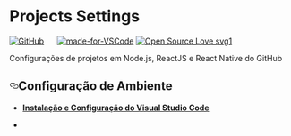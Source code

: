 <h1><b>Projects Settings </b> </h1>
<p><a href="https://github.com/saulo1212/projects-settings/blob/master/visual-studio-code.md"><img src="https://camo.githubusercontent.com/b0224997019dec4e51d692c722ea9bee2818c837/68747470733a2f2f696d672e736869656c64732e696f2f6769746875622f6c6963656e73652f6d6173686170652f6170697374617475732e737667" alt="GitHub" data-canonical-src="https://img.shields.io/github/license/mashape/apistatus.svg" style="max-width:100%;"></a>
<a target="_blank" rel="noopener noreferrer" href="https://camo.githubusercontent.com/6e6a0ae111cbb718e2e3da8dc0d05bcfa0d88104/68747470733a2f2f696d672e736869656c64732e696f2f6769746875622f6c6173742d636f6d6d69742f6f7376616c646f6b616c7661697469722f70726f6a656374732d73657474696e67732e7376673f636f6c6f723d726564"><img src="https://camo.githubusercontent.com/6e6a0ae111cbb718e2e3da8dc0d05bcfa0d88104/68747470733a2f2f696d672e736869656c64732e696f2f6769746875622f6c6173742d636f6d6d69742f6f7376616c646f6b616c7661697469722f70726f6a656374732d73657474696e67732e7376673f636f6c6f723d726564" alt="" data-canonical-src="https://img.shields.io/github/last-commit/osvaldokalvaitir/projects-settings.svg?color=red" style="max-width:100%;"></a>
<a target="_blank" rel="noopener noreferrer" href="https://camo.githubusercontent.com/b636bf9fe85b28699c20030a084ced19e212d7b8/68747470733a2f2f696d672e736869656c64732e696f2f6769746875622f6c616e6775616765732f746f702f6f7376616c646f6b616c7661697469722f70726f6a656374732d73657474696e67732e7376673f636f6c6f723d79656c6c6f77"><img src="https://camo.githubusercontent.com/b636bf9fe85b28699c20030a084ced19e212d7b8/68747470733a2f2f696d672e736869656c64732e696f2f6769746875622f6c616e6775616765732f746f702f6f7376616c646f6b616c7661697469722f70726f6a656374732d73657474696e67732e7376673f636f6c6f723d79656c6c6f77" alt="" data-canonical-src="https://img.shields.io/github/languages/top/osvaldokalvaitir/projects-settings.svg?color=yellow" style="max-width:100%;"></a>
<a target="_blank" rel="noopener noreferrer" href="https://camo.githubusercontent.com/ad514dbb01d455ad025d6611096737fa239e7c91/68747470733a2f2f696d672e736869656c64732e696f2f6769746875622f6c616e6775616765732f636f756e742f6f7376616c646f6b616c7661697469722f70726f6a656374732d73657474696e67732e7376673f636f6c6f723d6c6967687467726579"><img src="https://camo.githubusercontent.com/ad514dbb01d455ad025d6611096737fa239e7c91/68747470733a2f2f696d672e736869656c64732e696f2f6769746875622f6c616e6775616765732f636f756e742f6f7376616c646f6b616c7661697469722f70726f6a656374732d73657474696e67732e7376673f636f6c6f723d6c6967687467726579" alt="" data-canonical-src="https://img.shields.io/github/languages/count/osvaldokalvaitir/projects-settings.svg?color=lightgrey" style="max-width:100%;"></a>
<a target="_blank" rel="noopener noreferrer" href="https://camo.githubusercontent.com/e962e848747289a5876e2221257052ef49db4545/68747470733a2f2f696d672e736869656c64732e696f2f6769746875622f6c616e6775616765732f636f64652d73697a652f6f7376616c646f6b616c7661697469722f70726f6a656374732d73657474696e67732e737667"><img src="https://camo.githubusercontent.com/e962e848747289a5876e2221257052ef49db4545/68747470733a2f2f696d672e736869656c64732e696f2f6769746875622f6c616e6775616765732f636f64652d73697a652f6f7376616c646f6b616c7661697469722f70726f6a656374732d73657474696e67732e737667" alt="" data-canonical-src="https://img.shields.io/github/languages/code-size/osvaldokalvaitir/projects-settings.svg" style="max-width:100%;"></a>
<a target="_blank" rel="noopener noreferrer" href="https://camo.githubusercontent.com/a28b293517bb1e84b7d99e915aac004e3a90f673/68747470733a2f2f696d672e736869656c64732e696f2f6769746875622f7265706f2d73697a652f6f7376616c646f6b616c7661697469722f70726f6a656374732d73657474696e67732e7376673f636f6c6f723d626c756576696f6c6574"><img src="https://camo.githubusercontent.com/a28b293517bb1e84b7d99e915aac004e3a90f673/68747470733a2f2f696d672e736869656c64732e696f2f6769746875622f7265706f2d73697a652f6f7376616c646f6b616c7661697469722f70726f6a656374732d73657474696e67732e7376673f636f6c6f723d626c756576696f6c6574" alt="" data-canonical-src="https://img.shields.io/github/repo-size/osvaldokalvaitir/projects-settings.svg?color=blueviolet" style="max-width:100%;"></a>
<a href="https://code.visualstudio.com/" rel="nofollow"><img src="https://camo.githubusercontent.com/413770c46777bcacd178298682a68cbc517ea3bb/68747470733a2f2f696d672e736869656c64732e696f2f62616467652f4d616465253230666f722d5653436f64652d3166343235662e737667" alt="made-for-VSCode" data-canonical-src="https://img.shields.io/badge/Made%20for-VSCode-1f425f.svg" style="max-width:100%;"></a>
<a target="_blank" rel="noopener noreferrer" href="https://camo.githubusercontent.com/d41b9884bd102b525c8fb9a8c3c8d3bbed2b67f0/68747470733a2f2f6261646765732e66726170736f66742e636f6d2f6f732f76312f6f70656e2d736f757263652e7376673f763d313033"><img src="https://camo.githubusercontent.com/d41b9884bd102b525c8fb9a8c3c8d3bbed2b67f0/68747470733a2f2f6261646765732e66726170736f66742e636f6d2f6f732f76312f6f70656e2d736f757263652e7376673f763d313033" alt="Open Source Love svg1" data-canonical-src="https://badges.frapsoft.com/os/v1/open-source.svg?v=103" style="max-width:100%;"></a></p>


<p>Configurações de projetos em Node.js, ReactJS e React Native do GitHub</p>

<h2><a id="user-content-configuração-de-ambiente" class="anchor" aria-hidden="true" href="#configuração-de-ambiente"><svg class="octicon octicon-link" viewBox="0 0 16 16" version="1.1" width="16" height="16" aria-hidden="true"><path fill-rule="evenodd" d="M4 9h1v1H4c-1.5 0-3-1.69-3-3.5S2.55 3 4 3h4c1.45 0 3 1.69 3 3.5 0 1.41-.91 2.72-2 3.25V8.59c.58-.45 1-1.27 1-2.09C10 5.22 8.98 4 8 4H4c-.98 0-2 1.22-2 2.5S3 9 4 9zm9-3h-1v1h1c1 0 2 1.22 2 2.5S13.98 12 13 12H9c-.98 0-2-1.22-2-2.5 0-.83.42-1.64 1-2.09V6.25c-1.09.53-2 1.84-2 3.25C6 11.31 7.55 13 9 13h4c1.45 0 3-1.69 3-3.5S14.5 6 13 6z"></path></svg></a>Configuração de Ambiente</h2>


<ul>
<li>
<p><strong><a href="https://github.com/saulo1212/projects-settings/blob/master/visual-studio-code.md">Instalação e Configuração do Visual Studio Code</a></strong></p>
</li>
<li>

</ul>



